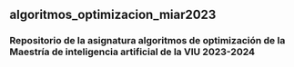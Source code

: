 ## algoritmos_optimizacion_miar2023

### Repositorio de la asignatura algoritmos de optimización de la Maestría de inteligencia artificial de la VIU 2023-2024 
